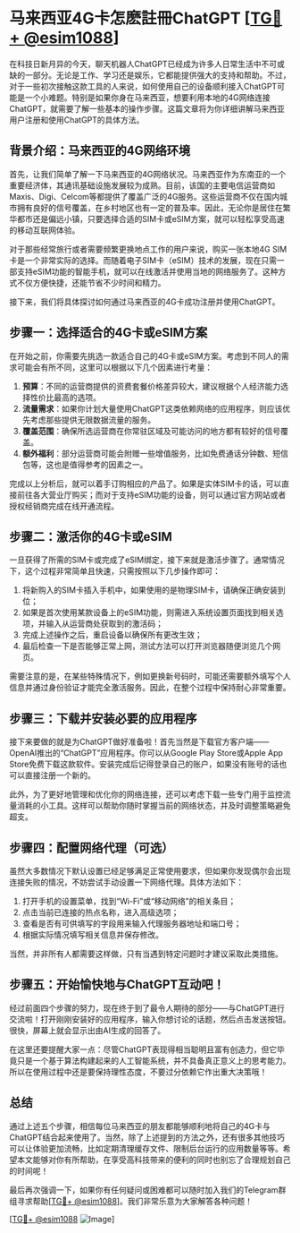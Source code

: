 # 马来西亚4G卡怎麽註冊ChatGPT [[TG💪+ @esim1088](https://t.me/s/esim1088)]

在科技日新月异的今天，聊天机器人ChatGPT已经成为许多人日常生活中不可或缺的一部分。无论是工作、学习还是娱乐，它都能提供强大的支持和帮助。不过，对于一些初次接触这款工具的人来说，如何使用自己的设备顺利接入ChatGPT可能是一个小难题。特别是如果你身在马来西亚，想要利用本地的4G网络连接ChatGPT，就需要了解一些基本的操作步骤。这篇文章将为你详细讲解马来西亚用户注册和使用ChatGPT的具体方法。

## 背景介绍：马来西亚的4G网络环境

首先，让我们简单了解一下马来西亚的4G网络状况。马来西亚作为东南亚的一个重要经济体，其通讯基础设施发展较为成熟。目前，该国的主要电信运营商如Maxis、Digi、Celcom等都提供了覆盖广泛的4G服务。这些运营商不仅在国内城市拥有良好的信号覆盖，在乡村地区也有一定的普及率。因此，无论你是居住在繁华都市还是偏远小镇，只要选择合适的SIM卡或eSIM方案，就可以轻松享受高速的移动互联网体验。

对于那些经常旅行或者需要频繁更换地点工作的用户来说，购买一张本地4G SIM卡是一个非常实际的选择。而随着电子SIM卡（eSIM）技术的发展，现在只需一部支持eSIM功能的智能手机，就可以在线激活并使用当地的网络服务了。这种方式不仅方便快捷，还能节省不少时间和精力。

接下来，我们将具体探讨如何通过马来西亚的4G卡成功注册并使用ChatGPT。

## 步骤一：选择适合的4G卡或eSIM方案

在开始之前，你需要先挑选一款适合自己的4G卡或eSIM方案。考虑到不同人的需求可能会有所不同，这里可以根据以下几个因素进行考量：

1. **预算**：不同的运营商提供的资费套餐价格差异较大，建议根据个人经济能力选择性价比最高的选项。
2. **流量需求**：如果你计划大量使用ChatGPT这类依赖网络的应用程序，则应该优先考虑那些提供无限数据流量的服务。
3. **覆盖范围**：确保所选运营商在你常驻区域及可能访问的地方都有较好的信号覆盖。
4. **额外福利**：部分运营商可能会附赠一些增值服务，比如免费通话分钟数、短信包等，这也是值得参考的因素之一。

完成以上分析后，就可以着手订购相应的产品了。如果是实体SIM卡的话，可以直接前往各大营业厅购买；而对于支持eSIM功能的设备，则可以通过官方网站或者授权经销商完成在线开通流程。

## 步骤二：激活你的4G卡或eSIM

一旦获得了所需的SIM卡或完成了eSIM绑定，接下来就是激活步骤了。通常情况下，这个过程非常简单且快速，只需按照以下几步操作即可：

1. 将新购入的SIM卡插入手机中，如果使用的是物理SIM卡，请确保正确安装到位；
2. 如果是首次使用某款设备上的eSIM功能，则需进入系统设置页面找到相关选项，并输入从运营商处获取到的激活码；
3. 完成上述操作之后，重启设备以确保所有更改生效；
4. 最后检查一下是否能够正常上网，测试方法可以打开浏览器随便浏览几个网页。

需要注意的是，在某些特殊情况下，例如更换新号码时，可能还需要额外填写个人信息并通过身份验证才能完全激活服务。因此，在整个过程中保持耐心非常重要。

## 步骤三：下载并安装必要的应用程序

接下来要做的就是为ChatGPT做好准备啦！首先当然是下载官方客户端——OpenAI推出的“ChatGPT”应用程序。你可以从Google Play Store或Apple App Store免费下载这款软件。安装完成后记得登录自己的账户，如果没有账号的话也可以直接注册一个新的。

此外，为了更好地管理和优化你的网络连接，还可以考虑下载一些专门用于监控流量消耗的小工具。这样可以帮助你随时掌握当前的网络状态，并及时调整策略避免超支。

## 步骤四：配置网络代理（可选）

虽然大多数情况下默认设置已经足够满足正常使用要求，但如果你发现偶尔会出现连接失败的情况，不妨尝试手动设置一下网络代理。具体方法如下：

1. 打开手机的设置菜单，找到“Wi-Fi”或“移动网络”的相关条目；
2. 点击当前已连接的热点名称，进入高级选项；
3. 查看是否有可供填写的字段用来输入代理服务器地址和端口号；
4. 根据实际情况填写相关信息并保存修改。

当然，并非所有人都需要这样做，只有当遇到特定问题时才建议采取此类措施。

## 步骤五：开始愉快地与ChatGPT互动吧！

经过前面四个步骤的努力，现在终于到了最令人期待的部分——与ChatGPT进行交流啦！打开刚刚安装好的应用程序，输入你想讨论的话题，然后点击发送按钮。很快，屏幕上就会显示出由AI生成的回答了。

在这里还要提醒大家一点：尽管ChatGPT表现得相当聪明且富有创造力，但它毕竟只是一个基于算法构建起来的人工智能系统，并不具备真正意义上的思考能力。所以在使用过程中还是要保持理性态度，不要过分依赖它作出重大决策哦！

## 总结

通过上述五个步骤，相信每位马来西亚的朋友都能够顺利地将自己的4G卡与ChatGPT结合起来使用了。当然，除了上述提到的方法之外，还有很多其他技巧可以让体验更加流畅，比如定期清理缓存文件、限制后台运行的应用数量等等。希望本文能够对你有所帮助，在享受高科技带来的便利的同时也别忘了合理规划自己的时间呢！

最后再次强调一下，如果你有任何疑问或困难都可以随时加入我们的Telegram群组寻求帮助[[TG💪+ @esim1088](https://t.me/s/esim1088)]。我们非常乐意为大家解答各种问题！

[[TG💪+ @esim1088](https://t.me/s/esim1088) ![Image](https://i.postimg.cc/4NQfJmqS/Snipaste-2025-05-13-00-14-12.png)]